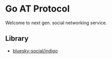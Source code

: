 # Go AT Protocol
 
Welcome to next gen. social networking service.

## Library

- [bluesky-social/indigo](https://github.com/bluesky-social/indigo)

